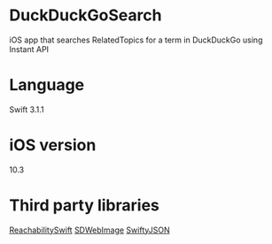 # DuckDuckGoSearch
iOS app that searches RelatedTopics for a term in DuckDuckGo using Instant API

# Language
Swift 3.1.1

# iOS version
10.3

# Third party libraries
[ReachabilitySwift](https://cocoapods.org/pods/ReachabilitySwift "ReachabilitySwift")
[SDWebImage](https://cocoapods.org/pods/SDWebImage "SDWebImage")
[SwiftyJSON](https://cocoapods.org/pods/SwiftyJSON "SwiftyJSON")

